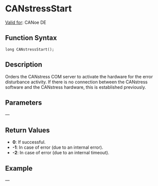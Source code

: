 # CANstressStart

[Valid for](../../../Shared/FeatureAvailability.md):  CANoe DE

## Function Syntax

```
long CANstressStart();
```

## Description

Orders the CANstress COM server to activate the hardware for the error disturbance activity. If there is no connection between the CANstress software and the CANstress hardware, this is established previously.

## Parameters

—

## Return Values

- **0**: If successful.
- **-1**: In case of error (due to an internal error).
- **-2**: In case of error (due to an internal timeout).

## Example

—
